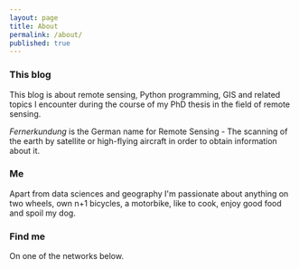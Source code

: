 ```yaml
---
layout: page
title: About
permalink: /about/
published: true
---
```




### This blog

This blog is about remote sensing, Python programming, GIS and related topics I encounter during the course of my PhD thesis in the field of remote sensing.

*Fernerkundung* is the German name for Remote Sensing - The scanning of the earth by satellite or high-flying aircraft in order to obtain information about it.

### Me

Apart from data sciences and geography I'm passionate about anything on two wheels, own n+1 bicycles, a motorbike, like to cook, enjoy good food and spoil my dog.

### Find me

On one of the networks below.
